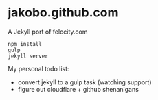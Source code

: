 jakobo.github.com
=================

A Jekyll port of felocity.com

```
npm install
gulp
jekyll server
```

My personal todo list:
* convert jekyll to a gulp task (watching support)
* figure out cloudflare + github shenanigans
